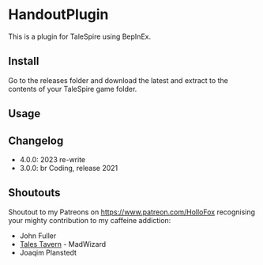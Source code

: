 # HandoutPlugin
This is a plugin for TaleSpire using BepInEx.

## Install

Go to the releases folder and download the latest and extract to the contents of your TaleSpire game folder.

## Usage


## Changelog
- 4.0.0: 2023 re-write
- 3.0.0: br Coding, release 2021

## Shoutouts
Shoutout to my Patreons on https://www.patreon.com/HolloFox recognising your
mighty contribution to my caffeine addiction:
- John Fuller
- [Tales Tavern](https://talestavern.com/) - MadWizard
- Joaqim Planstedt
